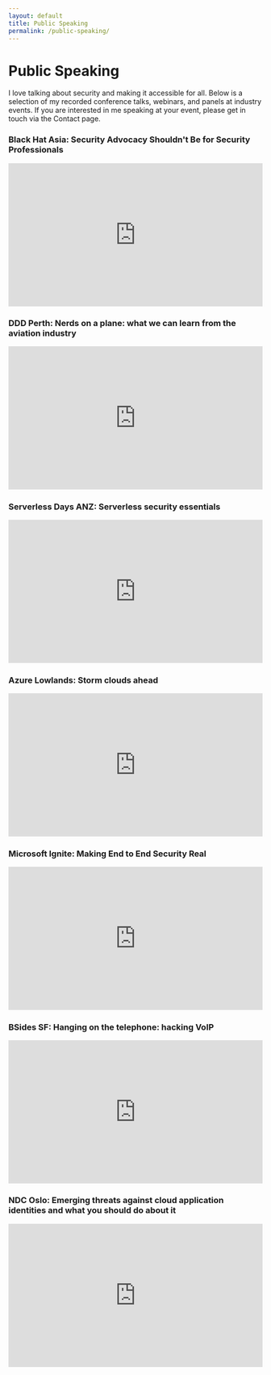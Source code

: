 ```yaml
---
layout: default
title: Public Speaking
permalink: /public-speaking/
---
```


# Public Speaking

I love talking about security and making it accessible for all. Below is a selection of my recorded conference talks, webinars, and panels at industry events. If you are interested in me speaking at your event, please get in touch via the Contact page.

### Black Hat Asia: Security Advocacy Shouldn't Be for Security Professionals
<iframe src="https://www.youtube.com/embed/7ZA2Vl_VlhE" frameborder="0" allowfullscreen style="width:100%; aspect-ratio:16/9; display:block; margin-bottom:24px;"></iframe>

### DDD Perth: Nerds on a plane: what we can learn from the aviation industry
<iframe src="https://www.youtube.com/embed/pmcbabgFEXY" frameborder="0" allowfullscreen style="width:100%; aspect-ratio:16/9; display:block; margin-bottom:24px;"></iframe>

### Serverless Days ANZ: Serverless security essentials
<iframe src="https://www.youtube.com/embed/Dr2Sx3fQ-8Y" frameborder="0" allowfullscreen style="width:100%; aspect-ratio:16/9; display:block; margin-bottom:24px;"></iframe>

### Azure Lowlands: Storm clouds ahead
<iframe src="https://www.youtube.com/embed/-4Pu0ELX3sk" frameborder="0" allowfullscreen style="width:100%; aspect-ratio:16/9; display:block; margin-bottom:24px;"></iframe>

### Microsoft Ignite: Making End to End Security Real
<iframe src="https://www.youtube.com/embed/VqiCrFhP-KY" frameborder="0" allowfullscreen style="width:100%; aspect-ratio:16/9; display:block; margin-bottom:24px;"></iframe>

### BSides SF: Hanging on the telephone: hacking VoIP
<iframe src="https://www.youtube.com/embed/dC4U3UVZsp8" frameborder="0" allowfullscreen style="width:100%; aspect-ratio:16/9; display:block; margin-bottom:24px;"></iframe>

### NDC Oslo: Emerging threats against cloud application identities and what you should do about it
<iframe src="https://www.youtube.com/embed/EPNjm9AcezA" frameborder="0" allowfullscreen style="width:100%; aspect-ratio:16/9; display:block; margin-bottom:24px;"></iframe>


